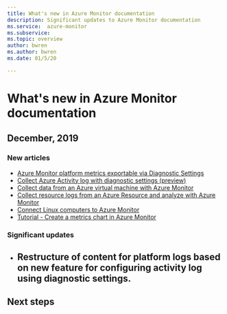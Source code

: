 ```yaml
---
title: What's new in Azure Monitor documentation
description: Significant updates to Azure Monitor documentation
ms.service:  azure-monitor
ms.subservice: 
ms.topic: overview
author: bwren
ms.author: bwren
ms.date: 01/5/20

---
```


# What's new in Azure Monitor documentation

## December, 2019

### New articles

- [Azure Monitor platform metrics exportable via Diagnostic Settings](mplatform/etrics-supported-export-diagnostic-settings.md)
- [Collect Azure Activity log with diagnostic settings (preview)](diagnostic-settings-legacy.md)
- [Collect data from an Azure virtual machine with Azure Monitor](quick-monitor-azure-resource.md)
- [Collect resource logs from an Azure Resource and analyze with Azure Monitor](learn/tutorial-resource-logs.md)
- [Connect Linux computers to Azure Monitor](platform/agent-linux.md)
- [Tutorial - Create a metrics chart in Azure Monitor](learn/tutorial-metrics-explorer.md)


### Significant updates

- Restructure of content for platform logs based on new feature for configuring activity log using diagnostic settings.
  - 



## Next steps

